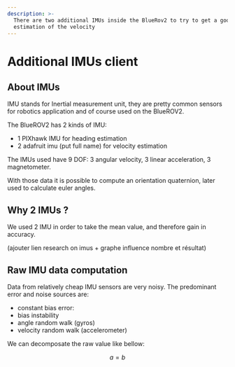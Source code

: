 ```yaml
---
description: >-
  There are two additional IMUs inside the BlueRov2 to try to get a good
  estimation of the velocity
---
```


# Additional IMUs client

## About IMUs

IMU stands for Inertial measurement unit, they are pretty common sensors for robotics application and of course used on the BlueROV2.

The BlueROV2 has 2 kinds of IMU:

* 1 PIXhawk IMU for heading estimation
* 2 adafruit imu \(put full name\) for velocity estimation

The IMUs used have 9 DOF: 3 angular velocity, 3 linear acceleration, 3 magnetometer.

With those data it is possible to compute an orientation quaternion,  later used to calculate euler angles.

## Why 2 IMUs ?

We used 2 IMU in order to take the mean value, and therefore gain in accuracy.

\(ajouter lien research on imus + graphe influence nombre et résultat\) 

## Raw IMU data computation

Data from relatively cheap IMU sensors are very noisy. The predominant error and noise sources are: 

* constant bias error: 
* bias instability
* angle random walk \(gyros\)
* velocity random walk \(accelerometer\)









 We can decomposate the raw value like bellow:

$$
a = b
$$







